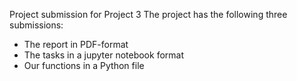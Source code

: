 Project submission for Project 3
The project has the following three submissions:

- The report in PDF-format
- The tasks in a jupyter notebook format
- Our functions in a Python file
